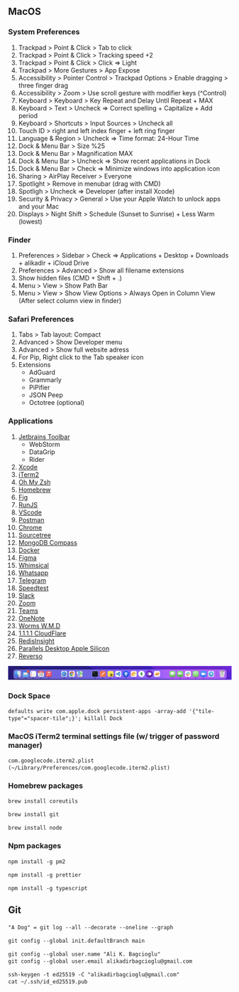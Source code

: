 
## MacOS

### System Preferences 

1. Trackpad > Point & Click > Tab to click
2. Trackpad > Point & Click > Tracking speed +2
3. Trackpad > Point & Click > Click => Light
4. Trackpad > More Gestures > App Expose
5. Accessibility > Pointer Control > Trackpad Options > Enable dragging > three finger drag
6. Accessibility > Zoom > Use scroll gesture with modifier keys (^Control)
7. Keyboard > Keyboard > Key Repeat and Delay Until Repeat + MAX
8. Keyboard > Text > Uncheck => Correct spelling + Capitalize + Add period
9. Keyboard > Shortcuts > Input Sources > Uncheck all
10. Touch ID > right and left index finger + left ring finger
11. Language & Region > Uncheck => Time format: 24-Hour Time
12. Dock & Menu Bar > Size %25 
13. Dock & Menu Bar > Magnification MAX
14. Dock & Menu Bar > Uncheck => Show recent applications in Dock
15. Dock & Menu Bar > Check => Minimize windows into application icon
16. Sharing > AirPlay Receiver > Everyone
17. Spotlight > Remove in menubar (drag with CMD)
18. Spotligh > Uncheck => Developer (after install Xcode)
19. Security & Privacy > General > Use your Apple Watch to unlock apps and your Mac
20. Displays > Night Shift > Schedule (Sunset to Sunrise) + Less Warm (lowest)

### Finder

1. Preferences > Sidebar > Check => Applications + Desktop + Downloads + alikadir + iCloud Drive
2. Preferences > Advanced > Show all filename extensions
3. Show hidden files (CMD + Shift + .)
4. Menu > View > Show Path Bar
5. Menu > View > Show View Options > Always Open in Column View (After select column view in finder)

### Safari Preferences

1. Tabs > Tab layout: Compact
2. Advanced > Show Developer menu
3. Advanced > Show full website adress
4. For Pip, Right click to the Tab speaker icon 
5. Extensions 
   - AdGuard
   - Grammarly
   - PiPifier
   - JSON Peep
   - Octotree (optional)

### Applications

1. [Jetbrains Toolbar](https://www.jetbrains.com/toolbox-app/)
   - WebStorm
   - DataGrip
   - Rider
3. [Xcode](https://apps.apple.com/tr/app/xcode/id497799835)
4. [iTerm2](https://iterm2.com/downloads.html)
5. [Oh My Zsh](https://ohmyz.sh/#install)
6. [Homebrew](https://brew.sh/index_tr)
8. [Fig](https://fig.io)
10. [RunJS](https://runjs.app/#platforms)
11. [VScode](https://code.visualstudio.com/Download)
12. [Postman](https://www.postman.com/downloads)
13. [Chrome](https://www.google.com/intl/tr_tr/chrome)
14. [Sourcetree](https://www.sourcetreeapp.com)
15. [MongoDB Compass](https://www.mongodb.com/try/download/compass)
16. [Docker](https://www.docker.com/get-started)
17. [Figma](https://www.figma.com/downloads)
18. [Whimsical](https://whimsical.com)
19. [Whatsapp](https://apps.apple.com/tr/app/whatsapp-desktop/id1147396723)
20. [Telegram](https://apps.apple.com/tr/app/telegram/id747648890)
21. [Speedtest](https://apps.apple.com/tr/app/speedtest-by-ookla/id1153157709)
22. [Slack](https://apps.apple.com/tr/app/slack-for-desktop/id803453959)
23. [Zoom](https://zoom.us/download#client_4meeting)
24. [Teams](https://www.microsoft.com/tr-tr/microsoft-teams/download-app#desktopAppDownloadregion)
25. [OneNote](https://apps.apple.com/tr/app/microsoft-onenote/id784801555)
26. [Worms W.M.D](https://nmac.to/site/worms-w-m-d)
27. [1.1.1.1 CloudFlare](https://1.1.1.1)
28. [RedisInsight](https://redis.com/redis-enterprise/redis-insight)
29. [Parallels Desktop Apple Silicon](https://nmac.to/site/parallels-desktop)
30. [Reverso](https://www.reverso.net)

![my macos dock](https://raw.githubusercontent.com/alikadir/configs/main/dock.png)

### Dock Space
```
defaults write com.apple.dock persistent-apps -array-add '{"tile-type"="spacer-tile";}'; killall Dock
```

### MacOS iTerm2 terminal settings file (w/ trigger of password manager)
```
com.googlecode.iterm2.plist (~/Library/Preferences/com.googlecode.iterm2.plist)
```

### Homebrew packages
```
brew install coreutils
```
```
brew install git
```
```
brew install node
```

### Npm packages
```
npm install -g pm2
```
```
npm install -g prettier
```
```
npm install -g typescript
```

## Git
```
"A Dog" = git log --all --decorate --oneline --graph
```
```
git config --global init.defaultBranch main
```
```
git config --global user.name "Ali K. Bagcioglu"
git config --global user.email alikadirbagcioglu@gmail.com
```
```
ssh-keygen -t ed25519 -C "alikadirbagcioglu@gmail.com"
cat ~/.ssh/id_ed25519.pub 
```



